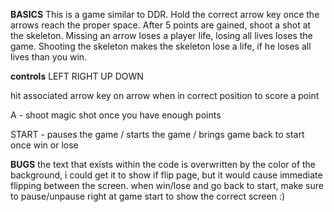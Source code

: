 **BASICS**
This is a game similar to DDR. Hold the correct arrow key once the arrows reach the proper space. After 5 points are gained, shoot a shot at the skeleton. Missing an arrow loses a player life, losing all lives loses the game. Shooting the skeleton makes the skeleton lose a life, if he loses all lives than you win.

**controls**
LEFT
RIGHT
UP
DOWN

hit associated arrow key on arrow when in correct position to score a point

A - shoot magic shot once you have enough points

START - pauses the game / starts the game / brings game back to start once win or lose

**BUGS**
the text that exists within the code is overwritten by the color of the background, i could get it to show if flip page, but it would cause immediate flipping between the screen.
when win/lose and go back to start, make sure to pause/unpause right at game start to show the correct screen :)


